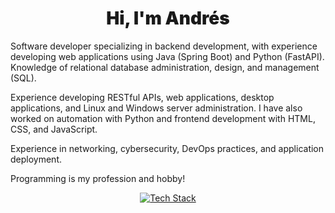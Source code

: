 <h1 align="center" style="font-weight: 900;">Hi, I'm Andrés</h1>

<p>
Software developer specializing in backend development, with experience developing web applications using Java (Spring Boot) and Python (FastAPI). Knowledge of relational database administration, design, and management (SQL).

Experience developing RESTful APIs, web applications, desktop applications, and Linux and Windows server administration. I have also worked on automation with Python and frontend development with HTML, CSS, and JavaScript.

Experience in networking, cybersecurity, DevOps practices, and application deployment.

Programming is my profession and hobby!
</p>

<p align="center">
    <a href="https://skillicons.dev">
        <img src="https://skillicons.dev/icons?i=java,spring,postgres,mysql,linux,git,github,html,css,js,postman,py,idea,vscode,linkedin,stackoverflow,discord&perline=14" alt="Tech Stack" />
    </a>
</p>
